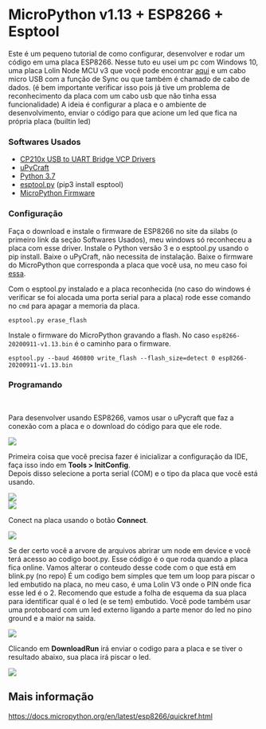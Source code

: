 # MicroPython v1.13 + ESP8266 + Esptool

Este é um pequeno tutorial de como configurar, desenvolver e rodar um código em uma placa ESP8266.
Nesse tuto eu usei um pc com Windows 10, uma placa Lolin Node MCU v3 que você pode encontrar [aqui](https://produto.mercadolivre.com.br/MLB-1659824435-modulo-wifi-esp8266-nodemcu-v3-ch340-wifi-80211-bgn-arduino-_JM) e um cabo micro USB com a função de Sync ou que também é chamado de cabo de dados. (é bem importante verificar isso pois já tive um problema de reconhecimento da placa com um cabo usb que não tinha essa funcionalidade)
A ideia é configurar a placa e o ambiente de desenvolvimento, enviar o código para que acione um led que fica na própria placa (builtin led)

### Softwares Usados

* [CP210x USB to UART Bridge VCP Drivers](https://www.silabs.com/products/development-tools/software/usb-to-uart-bridge-vcp-drivers)
* [uPyCraft](https://github.com/DFRobot/uPyCraft)
* [Python 3.7](https://www.python.org/downloads/)
* [esptool.py](https://github.com/espressif/esptool) (pip3 install esptool)
* [MicroPython Firmware](https://micropython.org/)

### Configuração

Faça o download e instale o firmware de ESP8266 no site da silabs (o primeiro link da seção Softwares Usados), meu windows só reconheceu a placa com esse driver.
Instale o Python versão 3 e o esptool.py usando o pip install.
Baixe o uPyCraft, não necessita de instalação.
Baixe o firmware do MicroPython que corresponda a placa que você usa, no meu caso foi [essa](https://micropython.org/download/esp8266/).

Com o esptool.py instalado e a placa reconhecida (no caso do windows é verificar se foi alocada uma porta serial para a placa) rode esse comando no `cmd` para apagar a memoria da placa.

```
esptool.py erase_flash
```

Instale o firmware do MicroPython gravando a flash. No caso `esp8266-20200911-v1.13.bin` é o caminho para o firmware.

```
esptool.py --baud 460800 write_flash --flash_size=detect 0 esp8266-20200911-v1.13.bin
```

### Programando
<br />

Para desenvolver usando ESP8266, vamos usar o uPycraft que faz a conexão com a placa e o download do código para que ele rode.

![](https://github.com/DenysNunes/ESP8266-MicroPython/blob/master/assets/image0.gif?raw=true) 

Primeira coisa que você precisa fazer é inicializar a configuração da IDE, faça isso indo em <b>Tools > InitConfig</b>. <br />
Depois disso selecione a porta serial (COM) e o tipo da placa que você está usando.

![](https://github.com/DenysNunes/ESP8266-MicroPython/blob/master/assets/image1.gif?raw=true) <br />
![](https://github.com/DenysNunes/ESP8266-MicroPython/blob/master/assets/image2.gif?raw=true)

Conect na placa usando o botão <b>Connect</b>.

![](https://github.com/DenysNunes/ESP8266-MicroPython/blob/master/assets/image3.gif?raw=true)

Se der certo você a arvore de arquivos abrirar um node em device e você terá acesso ao codigo boot.py.
Esse código é o que roda quando a placa fica online.
Vamos alterar o conteudo desse code com o que está em blink.py (no repo)
É um codigo bem simples que tem um loop para piscar o led embutido na placa, no meu caso, é uma Lolin V3 onde o PIN onde fica esse led é o 2.
Recomendo que estude a folha de esquema da sua placa para identificar qual é o led (e se tem) embutido.
Você pode também usar uma protoboard com um led externo ligando a parte menor do led no pino ground e a maior na saida.

![](https://github.com/DenysNunes/ESP8266-MicroPython/blob/master/assets/image4.gif?raw=true)

Clicando em <b>DownloadRun</b> irá enviar o codigo para a placa e se tiver o resultado abaixo, sua placa irá piscar o led.

![](https://github.com/DenysNunes/ESP8266-MicroPython/blob/master/assets/image5.gif?raw=true)

## Mais informação

https://docs.micropython.org/en/latest/esp8266/quickref.html